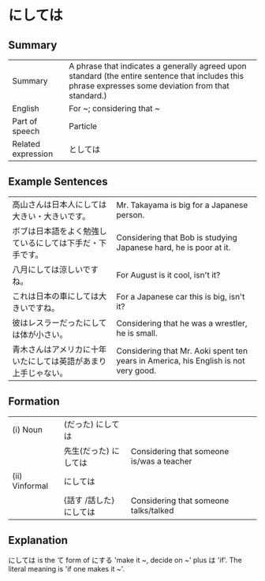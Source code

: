 # にしては

## Summary

<table><tr>   <td>Summary</td>   <td>A phrase that indicates a generally agreed upon standard (the entire sentence that includes this phrase expresses some deviation from that standard.)</td></tr><tr>   <td>English</td>   <td>For ~; considering that ~</td></tr><tr>   <td>Part of speech</td>   <td>Particle</td></tr><tr>   <td>Related expression</td>   <td>としては</td></tr></table>

## Example Sentences

<table><tr>   <td>高山さんは日本人にしては大きい・大きいです。</td>   <td>Mr. Takayama is big for a Japanese person.</td></tr><tr>   <td>ボブは日本語をよく勉強しているにしては下手だ・下手です。</td>   <td>Considering that Bob is studying Japanese hard, he is poor at it.</td></tr><tr>   <td>八月にしては涼しいですね。</td>   <td>For August is it cool, isn't it?</td></tr><tr>   <td>これは日本の車にしては大きいですね。</td>   <td>For a Japanese car this is big, isn't it?</td></tr><tr>   <td>彼はレスラーだったにしては体が小さい。</td>   <td>Considering that he was a wrestler, he is small.</td></tr><tr>   <td>青木さんはアメリカに十年いたにしては英語があまり上手じゃない。</td>   <td>Considering that Mr. Aoki spent ten years in America, his English is not very good.</td></tr></table>

## Formation

<table class="table"> <tbody><tr class="tr head"> <td class="td"><span class="numbers">(i)</span> <span class="bold"><span> Noun</span></span></td> <td class="td"><span>(<span class="concept">だった</span><span>)</span> <span class="concept">にしては</span></span></td> <td class="td"><span>&nbsp;</span></td> </tr> <tr class="tr"> <td class="td"><span>&nbsp;</span></td> <td class="td"><span>先生</span><span>(<span class="concept">だった</span><span>)</span> <span class="concept">にしては</span></span></td> <td class="td"><span>Considering    that someone is/was a teacher</span></td> </tr> <tr class="tr head"> <td class="td"><span class="numbers">(ii) </span><span class="bold"><span>Vinformal</span></span></td> <td class="td"><span class="concept">にしては</span> </td> <td class="td"><span>&nbsp;</span></td> </tr> <tr class="tr"> <td class="td"><span>&nbsp;</span></td> <td class="td"><span>{話す /話した} <span class="concept">にしては</span></span></td> <td class="td"><span>Considering    that someone talks/talked</span></td> </tr></tbody></table>

## Explanation

<p><span class="cloze">にしては</span> is the て form of にする 'make it ~, decide on ~' plus は 'if'. The literal meaning is 'if one makes it ~'.</p>

